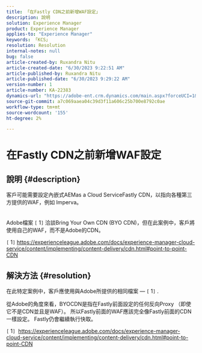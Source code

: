 ```yaml
---
title: 「在Fastly CDN之前新增WAF設定」
description: 說明
solution: Experience Manager
product: Experience Manager
applies-to: "Experience Manager"
keywords: 「KCS」
resolution: Resolution
internal-notes: null
bug: false
article-created-by: Ruxandra Nitu
article-created-date: "6/30/2023 9:22:51 AM"
article-published-by: Ruxandra Nitu
article-published-date: "6/30/2023 9:29:22 AM"
version-number: 1
article-number: KA-22383
dynamics-url: "https://adobe-ent.crm.dynamics.com/main.aspx?forceUCI=1&pagetype=entityrecord&etn=knowledgearticle&id=5f7111ad-2717-ee11-8f6e-6045bd006c82"
source-git-commit: a7c069aaea04c39d3f11a606c25b700e8792c0ae
workflow-type: tm+mt
source-wordcount: '155'
ht-degree: 2%

---
```


# 在Fastly CDN之前新增WAF設定

## 說明 {#description}

客戶可能需要設定內嵌式AEMas a Cloud ServiceFastly CDN，以指向各種第三方提供的WAF，例如 Imperva。<br><br><br>
Adobe檔案 `[` 1`]`  洽談Bring Your Own CDN (BYO CDN)，但在此案例中，客戶將使用自己的WAF，而不是Adobe的CDN。





`[` 1`]`  https://experienceleague.adobe.com/docs/experience-manager-cloud-service/content/implementing/content-delivery/cdn.html#point-to-point-CDN


## 解決方法 {#resolution}


在此特定案例中，客戶應使用與Adobe所提供的相同檔案 —  `[` 1`]` .

從Adobe的角度來看，BYOCDN是指在Fastly前面設定的任何反向Proxy （即使它不是CDN並且是WAF）。 所以Fastly前面的WAF應該完全像Fastly前面的CDN一樣設定。 Fastly仍會繼續執行快取。



`[` 1`]`  https://experienceleague.adobe.com/docs/experience-manager-cloud-service/content/implementing/content-delivery/cdn.html#point-to-point-CDN
